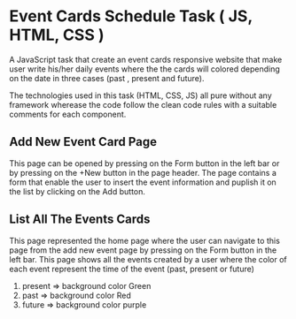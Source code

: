 # Event Cards Schedule Task ( JS, HTML, CSS )

A JavaScript task that create an event cards responsive website that make user write his/her daily events where the the cards will colored depending on the date in three cases (past , present and future). 

The technologies used in this task (HTML, CSS, JS) all pure without any framework wherease the code follow the clean code rules with a suitable comments for each component.

## Add New Event Card Page

This page can be opened by pressing on the Form button in the left bar or by pressing on the +New button in the page header.
The page contains a form that enable the user to insert the event information and puplish it on the list by clicking on the Add button.


## List All The Events Cards

This page represented the home page where the user can navigate to this page from the add new event page by pressing on the Form button in the left bar. 
This page shows all the events created by a user where the color of each event represent the time of the event (past, present or future)

1. present => background color Green
2. past => background color Red
3. future => background color purple

